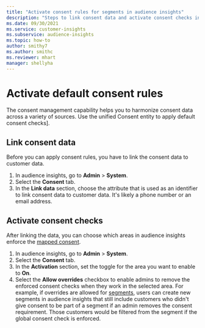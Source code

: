 ```yaml
---
title: "Activate consent rules for segments in audience insights"
description: "Steps to link consent data and activate consent checks in audience insights."
ms.date: 09/30/2021
ms.service: customer-insights
ms.subservice: audience-insights
ms.topic: how-to
author: smithy7
ms.author: smithc
ms.reviewer: mhart
manager: shellyha
---
```


# Activate default consent rules

The consent management capability helps you to harmonize consent data across a variety of sources. Use the unified Consent entity to apply default consent checks].

## Link consent data

Before you can apply consent rules, you have to link the consent data to customer data.

1. In audience insights, go to **Admin** > **System**.
1. Select the **Consent** tab.
1. In the **Link data** section, choose the attribute that is used as an identifier to link consent data to customer data. It's likely a phone number or an email address. 

## Activate consent checks

After linking the data, you can choose which areas in audience insights enforce the [mapped consent](../consent-management/map-consent-data.md). 

1. In audience insights, go to **Admin** > **System**.
1. Select the **Consent** tab.
1. In the **Activation** section, set the toggle for the area you want to enable to **On**.
1. Select the **Allow overrides** checkbox to enable admins to remove the enforced consent checks when they work in the selected area. For example, if overrides are allowed for [segments](segments.md), users can create new segments in audience insights that still include customers who didn't give consent to be part of a segment if an admin removes the consent requirement. Those customers would be filtered from the segment if the global consent check is enforced. 
